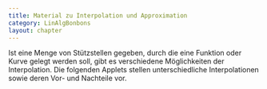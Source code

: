 ```yaml
---
title: Material zu Interpolation und Approximation
category: LinAlgBonbons
layout: chapter
---
```


Ist eine Menge von Stützstellen gegeben, durch die eine Funktion oder Kurve gelegt werden soll, gibt es verschiedene Möglichkeiten der Interpolation. Die folgenden Applets stellen unterschiedliche Interpolationen sowie deren Vor- und Nachteile vor.
